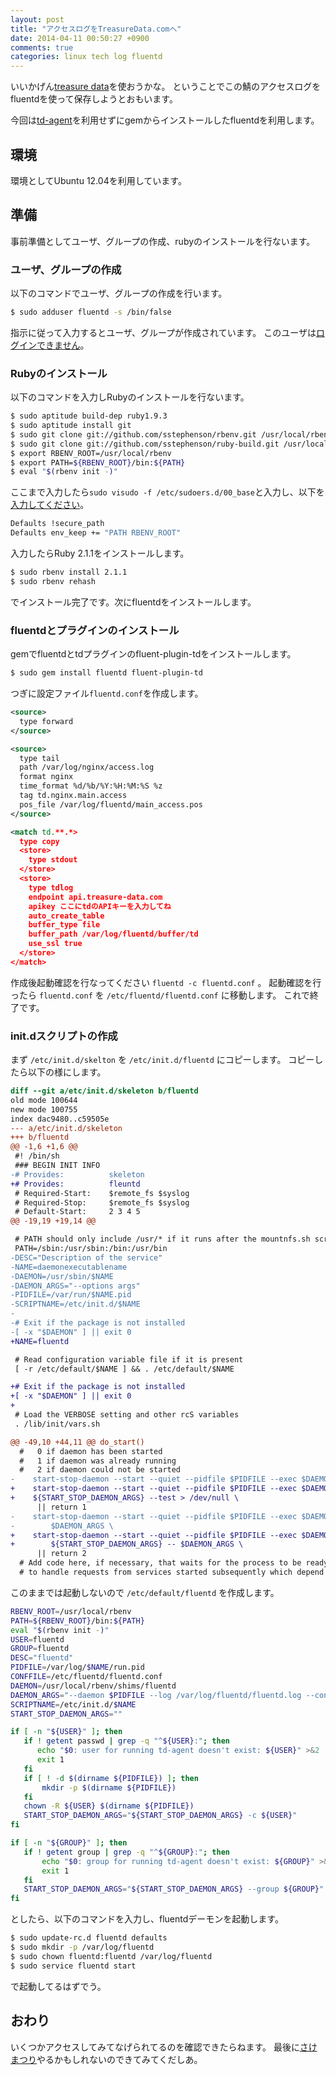 ```yaml
---
layout: post
title: "アクセスログをTreasureData.comへ"
date: 2014-04-11 00:50:27 +0900
comments: true
categories: linux tech log fluentd
---
```


いいかげん[treasure data](http://www.treasuredata.com)を使おうかな。
ということでこの鯖のアクセスログをfluentdを使って保存しようとおもいます。

今回は[td-agent](https://github.com/treasure-data/td-agent)を利用せずにgemからインストールしたfluentdを利用します。

## 環境
環境としてUbuntu 12.04を利用しています。

## 準備
事前準備としてユーザ、グループの作成、rubyのインストールを行ないます。

### ユーザ、グループの作成
以下のコマンドでユーザ、グループの作成を行います。
```sh
$ sudo adduser fluentd -s /bin/false
```
指示に従って入力するとユーザ、グループが作成されています。
このユーザは[ログインできません](http://qiita.com/shunichi/items/c7744878f5c02eaab18d#2-5)。

### Rubyのインストール

以下のコマンドを入力しRubyのインストールを行ないます。

```sh
$ sudo aptitude build-dep ruby1.9.3
$ sudo aptitude install git
$ sudo git clone git://github.com/sstephenson/rbenv.git /usr/local/rbenv
$ sudo git clone git://github.com/sstephenson/ruby-build.git /usr/local/rbenv/plugins/ruby-build
$ export RBENV_ROOT=/usr/local/rbenv
$ export PATH=${RBENV_ROOT}/bin:${PATH}
$ eval "$(rbenv init -)"
```

ここまで入力したら`sudo visudo -f /etc/sudoers.d/00_base`と入力し、以下を[入力してください](http://office.tsukuba-bunko.org/ppoi/entry/systemwide-rbenv)。

```sh
Defaults !secure_path
Defaults env_keep += "PATH RBENV_ROOT"
```

入力したらRuby 2.1.1をインストールします。

```sh
$ sudo rbenv install 2.1.1
$ sudo rbenv rehash
```
でインストール完了です。次にfluentdをインストールします。

### fluentdとプラグインのインストール
gemでfluentdとtdプラグインのfluent-plugin-tdをインストールします。

```sh
$ sudo gem install fluentd fluent-plugin-td
```

つぎに設定ファイル`fluentd.conf`を作成します。

```xml fluentd.conf
<source>
  type forward
</source>

<source>
  type tail
  path /var/log/nginx/access.log
  format nginx
  time_format %d/%b/%Y:%H:%M:%S %z
  tag td.nginx.main.access
  pos_file /var/log/fluentd/main_access.pos
</source>

<match td.**.*>
  type copy
  <store>
    type stdout
  </store>
  <store>
    type tdlog
    endpoint api.treasure-data.com
    apikey ここにtdのAPIキーを入力してね
    auto_create_table
    buffer_type file
    buffer_path /var/log/fluentd/buffer/td
    use_ssl true
  </store>
</match>
```

作成後起動確認を行なってください `fluentd -c fluentd.conf` 。
起動確認を行ったら `fluentd.conf` を `/etc/fluentd/fluentd.conf` に移動します。
これで終了です。

### init.dスクリプトの作成
まず `/etc/init.d/skelton` を `/etc/init.d/fluentd` にコピーします。
コピーしたら以下の様にします。

```diff fluentd_diff_skelton
diff --git a/etc/init.d/skeleton b/fluentd
old mode 100644
new mode 100755
index dac9480..c59505e
--- a/etc/init.d/skeleton
+++ b/fluentd
@@ -1,6 +1,6 @@
 #! /bin/sh
 ### BEGIN INIT INFO
-# Provides:          skeleton
+# Provides:          fleuntd
 # Required-Start:    $remote_fs $syslog
 # Required-Stop:     $remote_fs $syslog
 # Default-Start:     2 3 4 5
@@ -19,19 +19,14 @@

 # PATH should only include /usr/* if it runs after the mountnfs.sh script
 PATH=/sbin:/usr/sbin:/bin:/usr/bin
-DESC="Description of the service"
-NAME=daemonexecutablename
-DAEMON=/usr/sbin/$NAME
-DAEMON_ARGS="--options args"
-PIDFILE=/var/run/$NAME.pid
-SCRIPTNAME=/etc/init.d/$NAME
-
-# Exit if the package is not installed
-[ -x "$DAEMON" ] || exit 0
+NAME=fluentd

 # Read configuration variable file if it is present
 [ -r /etc/default/$NAME ] && . /etc/default/$NAME

+# Exit if the package is not installed
+[ -x "$DAEMON" ] || exit 0
+
 # Load the VERBOSE setting and other rcS variables
 . /lib/init/vars.sh

@@ -49,10 +44,11 @@ do_start()
  #   0 if daemon has been started
  #   1 if daemon was already running
  #   2 if daemon could not be started
-    start-stop-daemon --start --quiet --pidfile $PIDFILE --exec $DAEMON --test > /dev/null \
+    start-stop-daemon --start --quiet --pidfile $PIDFILE --exec $DAEMON \
+    ${START_STOP_DAEMON_ARGS} --test > /dev/null \
      || return 1
-    start-stop-daemon --start --quiet --pidfile $PIDFILE --exec $DAEMON -- \
-        $DAEMON_ARGS \
+    start-stop-daemon --start --quiet --pidfile $PIDFILE --exec $DAEMON \
+        ${START_STOP_DAEMON_ARGS} -- $DAEMON_ARGS \
      || return 2
  # Add code here, if necessary, that waits for the process to be ready
  # to handle requests from services started subsequently which depend
```

このままでは起動しないので `/etc/default/fluentd` を作成します。

```sh fluentd.default
RBENV_ROOT=/usr/local/rbenv
PATH=${RBENV_ROOT}/bin:${PATH}
eval "$(rbenv init -)"
USER=fluentd
GROUP=fluentd
DESC="fluentd"
PIDFILE=/var/log/$NAME/run.pid
CONFFILE=/etc/fluentd/fluentd.conf
DAEMON=/usr/local/rbenv/shims/fluentd
DAEMON_ARGS="--daemon $PIDFILE --log /var/log/fluentd/fluentd.log --config $CONFFILE"
SCRIPTNAME=/etc/init.d/$NAME
START_STOP_DAEMON_ARGS=""

if [ -n "${USER}" ]; then
   if ! getent passwd | grep -q "^${USER}:"; then
      echo "$0: user for running td-agent doesn't exist: ${USER}" >&2
      exit 1
   fi
   if [ ! -d $(dirname ${PIDFILE}) ]; then
       mkdir -p $(dirname ${PIDFILE})
   fi
   chown -R ${USER} $(dirname ${PIDFILE})
   START_STOP_DAEMON_ARGS="${START_STOP_DAEMON_ARGS} -c ${USER}"
fi

if [ -n "${GROUP}" ]; then
   if ! getent group | grep -q "^${GROUP}:"; then
       echo "$0: group for running td-agent doesn't exist: ${GROUP}" >&2
       exit 1
   fi
   START_STOP_DAEMON_ARGS="${START_STOP_DAEMON_ARGS} --group ${GROUP}"
fi
```

としたら、以下のコマンドを入力し、fluentdデーモンを起動します。

```sh
$ sudo update-rc.d fluentd defaults
$ sudo mkdir -p /var/log/fluentd
$ sudo chown fluentd:fluentd /var/log/fluentd
$ sudo service fluentd start
```

で起動してるはずでう。

## おわり

いくつかアクセスしてみてなげられてるのを確認できたらねます。
最後に[さけまつり](http://katsyoshi.doorkeeper.jp/events/10420)やるかもしれないのできてみてくだしあ。


